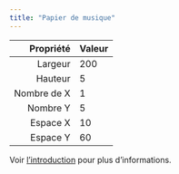 ```yaml
---
title: "Papier de musique"
---
```


|   Propriété | Valeur |
| -----------:|:------ |
|     Largeur | 200    |
|     Hauteur | 5      |
| Nombre de X | 1      |
|    Nombre Y | 5      |
|    Espace X | 10     |
|    Espace Y | 60     |

Voir [l’introduction](intro) pour plus d’informations.
